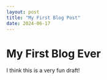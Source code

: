```yaml
---
layout: post
title: "My First Blog Post"
date: 2024-06-17
---
```


# My First Blog Ever

I think this is a very fun draft!
